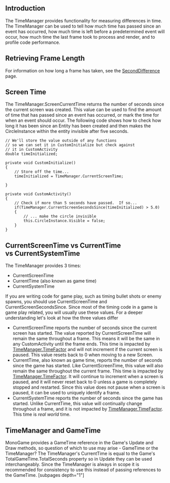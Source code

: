 ## Introduction

The TimeManager provides functionality for measuring differences in time. The TimeManager can be used to tell how much time has passed since an event has occurred, how much time is left before a predetermined event will occur, how much time the last frame took to process and render, and to profile code performance.

## Retrieving Frame Length

For information on how long a frame has taken, see the [SecondDifference](/frb/docs/index.php?title=FlatRedBall.TimeManager.SecondDifference "FlatRedBall.TimeManager.SecondDifference") page.

## Screen Time

The TimeManager.ScreenCurrentTime returns the number of seconds since the current screen was created. This value can be used to find the amount of time that has passed since an event has occurred, or mark the time for when an event should occur. The following code shows how to check how long it has been since an Entity has been created and then makes the CircleInstance within the entity invisible after five seconds.

    // We'll store the value outside of any functions
    // so we can set it in CustomInitialize but check against
    // it in CustomActivity
    double timeInitialized;

    private void CustomInitialize()
    {
        // Store off the time...
        timeInitialized = TimeManager.CurrentScreenTime;

    }

    private void CustomActivity()
    {
        // Check if more than 5 seconds have passed.  If so...
        if(TimeManager.CurrentScreenSecondsSince(timeInitialized) > 5.0)
        {
            // ... make the circle invisible
            this.CircleInstance.Visible = false;
        }
    }

## CurrentScreenTime vs CurrentTime vs CurrentSystemTime

The TimeManager provides 3 times:

-   CurrentScreenTime
-   CurrentTime (also known as game time)
-   CurrentSystemTime

If you are writing code for game play, such as timing bullet shots or enemy spawns, you should use CurrentScreenTime and CurrentScreenSecondsSince. Since most of the timing code in a game is game play related, you will usually use these values. For a deeper understanding let's look at how the three values differ

-   CurrentScreenTime reports the number of seconds since the current screen has started. The value reported by CurrentScreenTime will remain the same throughout a frame. This means it will be the same in any CustomActivity until the frame ends. This time is impacted by [TimeManager.TimeFactor](/documentation/api/flatredball/flatredball-timemanager/flatredball-timemanager-timefactor.md) and will not increment if the current screen is paused. This value resets back to 0 when moving to a new Screen.
-   CurrentTime, also known as game time, reports the number of seconds since the game has started. Like CurrentScreenTime, this value will also remain the same throughout the current frame. This time is impacted by [TimeManager.TimeFactor](/documentation/api/flatredball/flatredball-timemanager/flatredball-timemanager-timefactor.md). It will continue to increment when a screen is paused, and it will never reset back to 0 unless a game is completely stopped and restarted. Since this value does not pause when a screen is paused, it can be used to uniquely identify a frame.
-   CurrentSystemTime reports the number of seconds since the game has started. Unlike CurrentTime, this value will continually change throughout a frame, and it is not impacted by [TimeManager.TimeFactor](/documentation/api/flatredball/flatredball-timemanager/flatredball-timemanager-timefactor.md). This time is *real world* time.

## TimeManager and GameTime

MonoGame provides a GameTime reference in the Game's Update and Draw methods, so question of which to use may arise - GameTime or the TimeManager? The TimeManager's CurrentTime is equal to the Game's TotalGameTime.TotalSeconds property so in Update they can be used interchangeably. Since the TimeManager is always in scope it is recommended for consistency to use this instead of passing references to the GameTime. \[subpages depth="1"\]

## 
